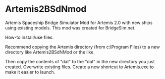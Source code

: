 Artemis2BSdNmod
===============

Artemis Spaceship Bridge Simulator Mod for Artemis 2.0 with new ships using existing models.
This mod was created for BridgeSim.net.

How-to install/use files.

Recommend copying the Artemis directory (from c:\Program Files\) to a new directory like Artemis2BSdNMod or the like.

Then copy the contents of "dat" to the "dat" in the new directory you just created. Overwrite existing files. 
Create a new shortcut to Artemis.exe to make it easier to launch.
